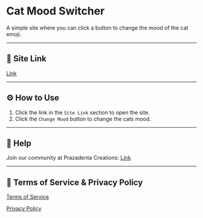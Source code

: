 # Cat Mood Switcher

A simple site where you can click a button to change the mood of the cat emoji.

---

## 🔗 Site Link

[Link](https://adamant-process.github.io/Cat-Mood-Switcher)

---

## ⚙️ How to Use

1. Click the link in the `Site Link` section to open the site.
2. Click the `Change Mood` button to change the cats mood.

---

## 📄 Help

Join our community at Prazadenta Creations: [Link](https://discord.gg/pV5NqjXtgE)

---

## 📃 Terms of Service & Privacy Policy

[Terms of Service](https://github.com/adamant-process/Cat-Mood-Switcher/blob/main/terms.txt)

[Privacy Policy](https://github.com/adamant-process/Cat-Mood-Switcher/blob/main/privacy.txt)
